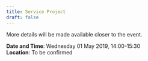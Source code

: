 ```yaml
---
title: Service Project
draft: false
---
```


More details will be made available closer to the event.

**Date and Time**: Wednesday 01 May 2019, 14:00-15:30 \
**Location**: To be confirmed
